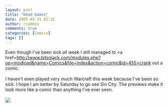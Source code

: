```yaml
---
layout: post
title: "Head Games"
date: 2005-03-31 02:31
author: rcadmin
comments: true
categories: [Comics]
tags: []
---
```

Even though I've been sick all week I still managed to <a href=http://www.bitsmack.com/modules.php?op=modload&name=Comics&file=index&action=comic&id=455>crank out a comic.</a><br />
<br />
I haven't even played very much Warcraft this week because I've been so sick. I hope I am better by Saturday to go see Sin City. The previews make it look more like a comic than anything I've ever seen.<Br><br><!--more--><img src='http://dl.bitsmack.com/comics/20050331.png'   />
